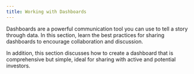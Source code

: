 ```yaml
---
title: Working with Dashboards
---
```


Dashboards are a powerful communication tool you can use to tell a story through data. In this section, learn the best practices for sharing dashboards to encourage collaboration and discussion.

In addition, this section discusses how to create a dashboard that is comprehensive but simple, ideal for sharing with active and potential investors.
